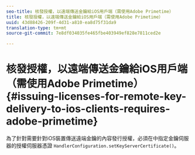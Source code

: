 ```yaml
---
seo-title: 核發授權，以遠端傳送金鑰給iOS用戶端（需使用Adobe Primetime）
title: 核發授權，以遠端傳送金鑰給iOS用戶端（需使用Adobe Primetime）
uuid: 43d88426-209f-4d31-a810-ea8d75f31da9
translation-type: tm+mt
source-git-commit: 7e8df034035fe465fbe403949ef828e7811ced2e

---
```



# 核發授權，以遠端傳送金鑰給iOS用戶端（需使用Adobe Primetime）{#issuing-licenses-for-remote-key-delivery-to-ios-clients-requires-adobe-primetime}

為了針對需要針對iOS裝置傳送遠端金鑰的內容發行授權，必須在中指定金鑰伺服器的授權伺服器憑證 `HandlerConfiguration.setKeyServerCertificate()`。
